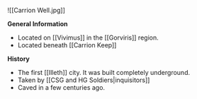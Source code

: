 ![[Carrion Well.jpg]]

**General Information**
- Located on [[Vivimus]] in the [[Gorviris]] region.
- Located beneath [[Carrion Keep]]

**History**
- The first [[Illeth]] city. It was built completely underground.
- Taken by [[CSG and HG Soldiers|inquisitors]]
- Caved in a few centuries ago. 